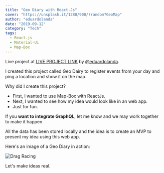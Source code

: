 ```yaml
---
title: "Geo Diary with React.Js"
cover: "https://unsplash.it/1280/900/?random?GeoMap"
author: "eduardolanda"
date: "2019-09-12"
category: "Tech"
tags:
  - React.js
  - Material-Ui
  - Map-Box
---
```


Live project at [LIVE PROJECT LINK](http://geodiary.s3-website-us-west-2.amazonaws.com) by [@eduardolanda](https://github.com/eduardolanda).

I created this project called Geo Dairy to register events from your day and ping a location and show it on the map.

Why did I create this project?

- First, I wanted to use Map-Box with ReactJs.
- Next, I wanted to see how my idea would look like in an web app.
- Just for fun.

If you **want to integrate GraphQL**, let me know and we may work together to make it happen.

All the data has been stored locally and the idea is to create an MVP to present my idea using this web app.

Here's an image of a Geo Diary in action:

![Drag Racing](https://imagesporfolio.s3-us-west-2.amazonaws.com/image1.png)

Let's make ideas real.
